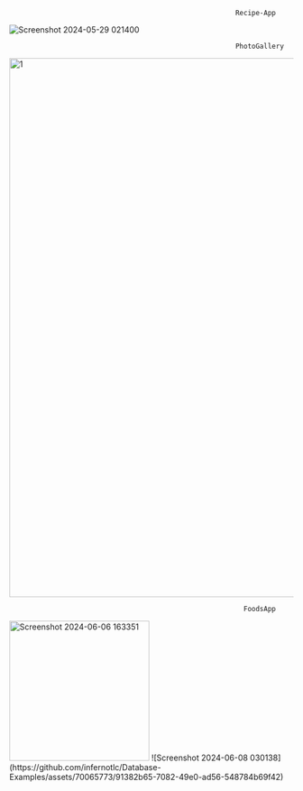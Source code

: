                                                             Recipe-App
![Screenshot 2024-05-29 021400](https://github.com/infernotlc/Database-Examples/assets/70065773/c7c313ea-0a68-4b90-8d73-bcb04c3ff52b)

                                                            PhotoGallery
<img width="955" alt="1" src="https://github.com/infernotlc/Database-Examples/assets/70065773/be32018a-c6af-4363-9d8d-e1b44fe01fca">

                                                              FoodsApp
<img width="248" alt="Screenshot 2024-06-06 163351" src="https://github.com/infernotlc/Database-Examples/assets/70065773/ff1e91c3-1f59-4745-8895-8e8ffe457ada">
![Screenshot 2024-06-08 030138](https://github.com/infernotlc/Database-Examples/assets/70065773/91382b65-7082-49e0-ad56-548784b69f42)
